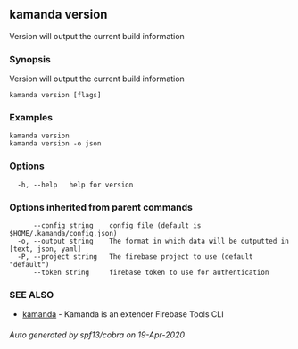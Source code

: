 ## kamanda version

Version will output the current build information

### Synopsis

Version will output the current build information

```
kamanda version [flags]
```

### Examples

```
kamanda version
kamanda version -o json
```

### Options

```
  -h, --help   help for version
```

### Options inherited from parent commands

```
      --config string    config file (default is $HOME/.kamanda/config.json)
  -o, --output string    The format in which data will be outputted in [text, json, yaml]
  -P, --project string   The firebase project to use (default "default")
      --token string     firebase token to use for authentication
```

### SEE ALSO

* [kamanda](kamanda.md)	 - Kamanda is an extender Firebase Tools CLI

###### Auto generated by spf13/cobra on 19-Apr-2020
